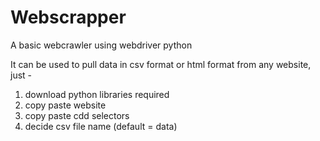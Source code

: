 # Webscrapper
A basic webcrawler using webdriver python

It can be used to pull data in csv format or html format from any website, just -
1. download python libraries required
2. copy paste website
3. copy paste cdd selectors
4. decide csv file name (default = data)
